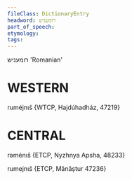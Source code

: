```yaml
---
fileClass: DictionaryEntry
headword: רומעניש
part_of_speech: 
etymology: 
tags: 
---
```

רומעניש
'Romanian'

WESTERN
========

ruméjnɩš {WTCP, Hajdúhadház, 47219}

CENTRAL
========

rəménɩš {ETCP, Nyzhnya Apsha, 48233}

rumejnɩš {ETCP, Mănăștur 47236}
